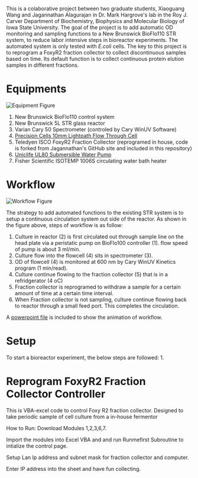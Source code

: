 This is a colaborative project between two graduate students, Xiaoguang Wang and Jagannathan Alagurajan in Dr. Mark Hargrove's lab in the Roy J. Carver Department of Biochemistry, Biophysics and Molecular Biology of Iowa State University. The goal of the project is to add automatic OD monitoring and sampling functions to a New Brunswick BioFlo110 STR system, to reduce labor intensive steps in bioreactor experiments. The automated system is only tested with *E.coli* cells. The key to this project is to reprogram a FoxyR2 fraction collector to collect discontinuous samples based on time. Its default function is to collect continuous protein elution samples in different fractions.


# Equipments
![Equipment Figure](https://github.com/wxgisu/Robotic-Stirred-Tank-Reactor-System/blob/master/Equipment%20Figure.png)

1. New Brunswick BioFlo110 control system
2. New Brunswick 5L STR glass reactor
3. Varian Cary 50 Spectrometer (controled by  Cary WinUV Software)
4. [Precision Cells 10mm Lightpath Flow Through Cell](http://www.precisioncells.com/products/Spectrophotometer-Cuvettes/Flow-Through-Cells/17/76/Precision-Cells-Type-58-Macro-Flow-Through-Cell-with-Top-Tubes-Lightpath-10mm)
5. Teledyen ISCO FoxyR2 Fraction Collector (reprogramed in house, code is forked from Jagannathan's GitHub site and included in this repository)
6. [Uniclife UL80 Submersible Water Pump](https://www.amazon.com/Uniclife-Submersible-Aquarium-Powerhead-Hydroponic/dp/B00ZW6OHHY/ref=sr_1_1?ie=UTF8&qid=1491107247&sr=8-1-spons&keywords=fish+pump&psc=1)
7. Fisher Scientific ISOTEMP 1006S circulating water bath heater

# Workflow
![Workflow Figure](https://github.com/wxgisu/Robotic-Stirred-Tank-Reactor-System/blob/master/Workflow%20Figure.png)

The strategy to add automated functions to the existing STR system is to setup a continuous circulation system out side of the reactor. As shown in the figure above, steps of workflow is as follow:
1. Culture in reactor (2) is first circulated out through sample line on the head plate via a peristatic pump on BioFlo100 controller (1). flow speed of pump is about 3 ml/min.
2. Culture flow into the flowcell (4) sits in spectrometer (3).
3. OD of flowcell (4) is monitored at 600 nm by Cary WinUV Kinetics program (1 min/read).
4. Culture continue flowing to the fraction collector (5) that is in a refridgerator (4 oC)
5. Fraction collector is reprogramed to withdraw a sample for a certain amount of time at a certain time interval.
6. When Fraction collector is not sampling, culture continue flowing back to reactor through a small feed port. This completes the circulation.

A [powerpoint file](https://github.com/wxgisu/Robotic-Stirred-Tank-Reactor-System/blob/master/Robotic%20STR%20System%20Workflow%20Animation.pptx) is included to show the animation of workflow.

# Setup
To start a bioreactor experiment, the below steps are followed:
1. 


# Reprogram FoxyR2 Fraction Collector Controller

This is VBA-excel code to control Foxy R2 fraction collector. Designed to take periodic sample of cell culture from a in-house fermentor

How to Run:
Download Modules 1,2,3,6,7.

Import the modules into Excel VBA and and run Runmefirst Subroutine to intialize the control page.

Setup Lan Ip address and subnet mask for fraction collector and computer. 

Enter IP address into the sheet and have fun collecting. 
